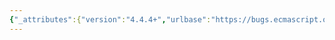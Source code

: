 ```yaml
---
{"_attributes":{"version":"4.4.4+","urlbase":"https://bugs.ecmascript.org/","maintainer":"dherman@mozilla.com"},"bug":{"bug_id":3597,"creation_ts":"2015-01-23 10:39:00 -0800","short_desc":"8.1.2.5 NewGlobalEnvironment: \"[[DeclarativeReco .[[rd\"","delta_ts":"2015-02-02 18:39:03 -0800","product":"Draft for 6th Edition","component":"editorial issue","version":"Rev 31: January 15, 2015 Draft","rep_platform":"All","op_sys":"All","bug_status":"RESOLVED","resolution":"FIXED","priority":"Normal","bug_severity":"normal","everconfirmed":true,"reporter":{"uid":"claude.pache","name":"Claude Pache"},"assigned_to":{"uid":"allen","name":"Allen Wirfs-Brock"},"long_desc":[{"commentid":11607,"comment_count":0,"who":{"uid":"claude.pache","name":"Claude Pache"},"bug_when":"2015-01-23 10:39:00 -0800","thetext":"8.1.2.5 NewGlobalEnvironment\n\nstep 7: \"Set globalRec.[[DeclarativeReco .[[rd to dclRec.\"\n\nSomething weird has happened to the term \"[[DeclarativeRecord]]\"."},{"commentid":11851,"comment_count":1,"who":{"uid":"allen","name":"Allen Wirfs-Brock"},"bug_when":"2015-01-31 16:11:24 -0800","thetext":"fixed in rev32 editor's draft"},{"commentid":12031,"comment_count":2,"who":{"uid":"allen","name":"Allen Wirfs-Brock"},"bug_when":"2015-02-02 18:39:03 -0800","thetext":"fixed in rev32 draft"}]}}
---
```


